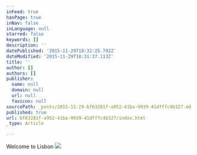 ```yaml
---
inFeed: true
hasPage: true
inNav: false
inLanguage: null
starred: false
keywords: []
description: ''
datePublished: '2015-11-29T18:32:25.792Z'
dateModified: '2015-11-29T18:31:37.113Z'
title: ''
author: []
authors: []
publisher:
  name: null
  domain: null
  url: null
  favicon: null
sourcePath: _posts/2015-11-29-bf63281f-a952-41ba-9939-41dfffc4b327.md
published: true
url: bf63281f-a952-41ba-9939-41dfffc4b327/index.html
_type: Article

---
```

Welcome to Lisbon
![](https://the-grid-user-content.s3-us-west-2.amazonaws.com/e2b46788-bdff-408b-b065-489d92140d7d.JPG)